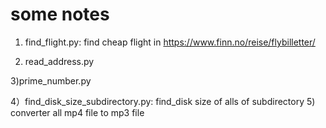 # some notes
1) find_flight.py: find cheap flight in https://www.finn.no/reise/flybilletter/
 
2) read_address.py 	

 3)prime_number.py 	 

 4）find_disk_size_subdirectory.py: find_disk size of alls of subdirectory
 5) converter all mp4 file to mp3 file
